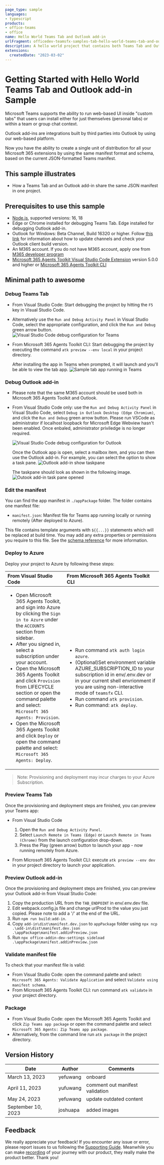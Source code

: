 ```yaml
---
page_type: sample
languages:
- typescript
products:
- office-teams
- office
name: Hello World Teams Tab and Outlook add-in
urlFragment: officedev-teamsfx-samples-tab-hello-world-teams-tab-and-outlook-add-in
description: A hello world project that contains both Teams Tab and Outlook add-in capability.
extensions:
  createdDate: "2023-03-02"
---
```

# Getting Started with Hello World Teams Tab and Outlook add-in Sample

Microsoft Teams supports the ability to run web-based UI inside "custom tabs" that users can install either for just themselves (personal tabs) or within a team or group chat context.

Outlook add-ins are integrations built by third parties into Outlook by using our web-based platform.

Now you have the ability to create a single unit of distribution for all your Microsoft 365 extensions by using the same manifest format and schema, based on the current JSON-formatted Teams manifest.

## This sample illustrates

- How a Teams Tab and an Outlook add-in share the same JSON manifest in one project.

## Prerequisites to use this sample

- [Node.js](https://nodejs.org/), supported versions: 16, 18
- Edge or Chrome installed for debugging Teams Tab. Edge installed for debugging Outlook add-in.
- Outlook for Windows: Beta Channel, Build 16320 or higher. Follow [this link](https://github.com/OfficeDev/TeamsFx/wiki/How-to-switch-Outlook-client-update-channel-and-verify-Outlook-client-build-version) for information about how to update channels and check your Outlook client build version.
- An M365 account. If you do not have M365 account, apply one from [M365 developer program](https://developer.microsoft.com/en-us/microsoft-365/dev-program)
- [Microsoft 365 Agents Toolkit Visual Studio Code Extension](https://aka.ms/teams-toolkit) version 5.0.0 and higher or [Microsoft 365 Agents Toolkit CLI](https://aka.ms/teams-toolkit-cli)

## Minimal path to awesome

### Debug Teams Tab

- From Visual Studio Code: Start debugging the project by hitting the `F5` key in Visual Studio Code.
- Alternatively use the `Run and Debug Activity Panel` in Visual Studio Code, select the appropriate configuration, and click the `Run and Debug` green arrow button.
![Visual Studio Code debug configuration for Teams](./images/teams-debug.PNG)
- From Microsoft 365 Agents Toolkit CLI: Start debugging the project by executing the command `atk preview --env local` in your project directory.

   After installing the app in Teams when prompted, it will launch and you'll be able to view the tab app.
   ![Sample tab app running in Teams](./images/teams-tab-app.PNG)

### Debug Outlook add-in

- Please note that the same M365 account should be used both in Microsoft 365 Agents Toolkit and Outlook.
- From Visual Studio Code only: use the `Run and Debug Activity Panel` in Visual Studio Code, select `Debug in Outlook Desktop (Edge Chromium)`, and click the `Run and Debug` green arrow button. Please run VSCode as administrator if localhost loopback for Microsoft Edge Webview hasn't been enabled. Once enbaled, administrator priviledge is no longer required.

   ![Visual Studio Code debug configuration for Outlook](./images/outlook-debug.PNG)

   Once the Outlook app is open, select a mailbox item, and you can then use the Outlook add-in. For example, you can select the option to show a task pane.
   ![Outlook add-in show taskpane](./images/outlook-addin-open.PNG)

   The taskpane should look as shown in the following image.
   ![Outook add-in task pane opened](./images/outlook-addin-taskpane.PNG)

### Edit the manifest

You can find the app manifest in `./appPackage` folder. The folder contains one manifest file:

- `manifest.json`: Manifest file for Teams app running locally or running remotely (After deployed to Azure).

This file contains template arguments with `${{...}}` statements which will be replaced at build time. You may add any extra properties or permissions you require to this file. See the [schema reference](https://docs.microsoft.com/en-us/microsoftteams/platform/resources/schema/manifest-schema) for more information.

### Deploy to Azure

Deploy your project to Azure by following these steps:

| From Visual Studio Code                                                                                                                                                                                                                                                                                                                                                  | From Microsoft 365 Agents Toolkit CLI                                                                                                                                                                                                                    |
| :----------------------------------------------------------------------------------------------------------------------------------------------------------------------------------------------------------------------------------------------------------------------------------------------------------------------------------------------------------------------- | :---------------------------------------------------------------------------------------------------------------------------------------------------------------------------------------------------------------------------------- |
| <ul><li>Open Microsoft 365 Agents Toolkit, and sign into Azure by clicking the `Sign in to Azure` under the `ACCOUNTS` section from sidebar.</li> <li>After you signed in, select a subscription under your account.</li><li>Open the Microsoft 365 Agents Toolkit and click `Provision` from LIFECYCLE section or open the command palette and select: `Microsoft 365 Agents: Provision`.</li><li>Open the Microsoft 365 Agents Toolkit and click `Deploy` or open the command palette and select: `Microsoft 365 Agents: Deploy`.</li></ul> | <ul> <li>Run command `atk auth login azure`.</li> <li>(Optional)Set environment variable AZURE_SUBSCRIPTION_ID to your subscription id in env/.env.dev or in your current shell envrionment if you are using non-interactive mode of `teamsfx` CLI.</li> <li> Run command `atk provision`.</li> <li>Run command: `atk deploy`. </li></ul> |

> Note: Provisioning and deployment may incur charges to your Azure Subscription.

### Preview Teams Tab

Once the provisioning and deployment steps are finished, you can preview your Teams app:

- From Visual Studio Code

  1. Open the `Run and Debug Activity Panel`.
  1. Select `Launch Remote in Teams (Edge)` or `Launch Remote in Teams (Chrome)` from the launch configuration drop-down.
  1. Press the Play (green arrow) button to launch your app - now running remotely from Azure.

- From Microsoft 365 Agents Toolkit CLI: execute `atk preview --env dev` in your project directory to launch your application.

### Preview Outlook add-in

Once the provisioning and deployment steps are finished, you can preview your Outlook add-in from Visual Studio Code:

1. Copy the production URL from the `TAB_ENDPOINT` in env/.env.dev file.
2. Edit webpack.config.js file and change urlProd to the value you just copied. Please note to add a '/' at the end of the URL.
3. Run `npm run build:add-in`.
4. Copy `add-in\dist\manifest.dev.json` to `appPackage` folder using `npx ncp .\add-in\dist\manifest.dev.json .\appPackage\manifest.addinPreview.json`
5. Run `npx office-addin-dev-settings sideload .\appPackage\manifest.addinPreview.json`

### Validate manifest file

To check that your manifest file is valid:

- From Visual Studio Code: open the command palette and select: `Microsoft 365 Agents: Validate Application` and select `Validate using manifest schema`.
- From Microsoft 365 Agents Toolkit CLI: run command `atk validate` in your project directory.

### Package

- From Visual Studio Code: open the Microsoft 365 Agents Toolkit and click `Zip Teams app package` or open the command palette and select `Microsoft 365 Agents: Zip Teams app package`.
- Alternatively, from the command line run `atk package` in the project directory.

## Version History

|Date| Author| Comments|
|---|---|---|
|March 13, 2023| yefuwang | onboard |
|April 11, 2023 | yufuwang | comment out manifest validation |
|May 24, 2023 | yefuwang | update outdated content |
|September 10, 2023 | joshuapa | added images |

## Feedback

We really appreciate your feedback! If you encounter any issue or error, please report issues to us following the [Supporting Guide](https://github.com/OfficeDev/TeamsFx-Samples/blob/dev/SUPPORT.md). Meanwhile you can make [recording](https://aka.ms/teamsfx-record) of your journey with our product, they really make the product better. Thank you!